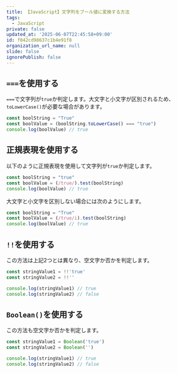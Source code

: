 ```yaml
---
title: 【JavaScript】文字列をブール値に変換する方法
tags:
  - JavaScript
private: false
updated_at: '2025-06-07T22:45:58+09:00'
id: f042cd98637c1b4e91f8
organization_url_name: null
slide: false
ignorePublish: false
---
```


## `===`を使用する

`===`で文字列が`true`か判定します。大文字と小文字が区別されるため、`toLowerCase()`が必要な場合があります。

```javascript
const boolString = "True"
const boolValue = (boolString.toLowerCase() === "true")
console.log(boolValue) // true
```

## 正規表現を使用する

以下のように正規表現を使用して文字列が`true`か判定します。

```javascript
const boolString = "true"
const boolValue = (/true/).test(boolString)
console.log(boolValue) // true
```

大文字と小文字を区別しない場合には次のようにします。

```javascript
const boolString = "True"
const boolValue = (/true/i).test(boolString)
console.log(boolValue) // true
```

## `!!`を使用する

この方法は上記2つとは異なり、空文字か否かを判定します。

```javascript
const stringValue1 = !!'true'
const stringValue2 = !!''

console.log(stringValue1) // true
console.log(stringValue2) // false
```

## `Boolean()`を使用する

この方法も空文字か否かを判定します。

```javascript
const stringValue1 = Boolean('true')
const stringValue2 = Boolean('')

console.log(stringValue1) // true
console.log(stringValue2) // false
```
